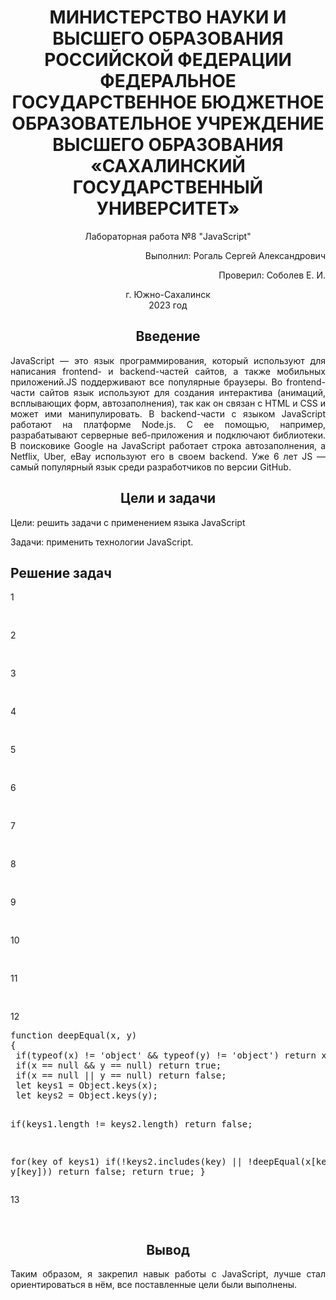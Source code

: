 <h1 align="center" paddin> МИНИСТЕРСТВО НАУКИ И ВЫСШЕГО ОБРАЗОВАНИЯ РОССИЙСКОЙ ФЕДЕРАЦИИ ФЕДЕРАЛЬНОЕ ГОСУДАРСТВЕННОЕ БЮДЖЕТНОЕ ОБРАЗОВАТЕЛЬНОЕ УЧРЕЖДЕНИЕ ВЫСШЕГО ОБРАЗОВАНИЯ «САХАЛИНСКИЙ ГОСУДАРСТВЕННЫЙ УНИВЕРСИТЕТ»</h1>

<p align="center">Лабораторная работа №8 "JavaScript" </p>

<p align="right">Выполнил: Рогаль Сергей Александрович</p>
<p align="right">Проверил: Соболев Е. И.</p>

<p align="center">г. Южно-Сахалинск <br> 2023 год</p>

<h2 align="center">Введение</h2>
<p align="justify">JavaScript — это язык программирования, который используют для написания frontend- и backend-частей сайтов, а также мобильных приложений.JS поддерживают все популярные браузеры. Во frontend-части сайтов язык используют для создания интерактива (анимаций, всплывающих форм, автозаполнения), так как он связан с HTML и CSS и может ими манипулировать. В backend-части с языком JavaScript работают на платформе Node.js. С ее помощью, например, разрабатывают серверные веб-приложения и подключают библиотеки. В поисковике Google на JavaScript работает строка автозаполнения, а Netflix, Uber, eBay используют его в своем backend. Уже 6 лет JS — самый популярный язык среди разработчиков по версии GitHub.
</p>

<h2 align="center">Цели и задачи</h2>
<palign="justify">Цели: решить задачи с применением языка JavaScript</p>
<palign="justify">Задачи: применить технологии JavaScript.</p>

<h2>Решение задач</h2>
<p>1</p>
<pre>
<script>
let arr = [12,15,16,24,30];
let del = 4;
function Func(array,number)
{
	let count=0;
	let res = [];
	for(let i=0; i<array.length; i++)
	{
		if (array[i]%number==0)
		{
			res[count]=array[i];
			count++;
		}
	}
	return res;
}
let res = Func(arr,del);
for(let i=0; i<res.length; i++)
	{
		console.log(res[i]);
	}
</script>
</pre>
<p>2</p>
<pre>
<script>
var str1 = 'fgfggg';
var str2 = 'fgggggfffFFFGG';
function Compare(str1,str2)
{
	str1=str1.toLowerCase();
	str2=str2.toLowerCase();
	str1=str1.replaceAll(' ', '');
	str2=str2.replaceAll(' ', '');
	if (str1.length<str2.length)
	{
		let temp=str1;
		str1=str2;
		str2=temp;
	}
	for (let i=0;i<str1.length;i++)
	{
		if (!str2.includes(str1[i]))
		{
			return false;
		}
	}
	return true;
}
if (Compare(str1,str2)) alert('это анаграммы')
else alert('это не анаграммы');
</script>
</pre>
<p>3</p>
<pre>
<script>
var str = "Sergey";
function FindGlas(str)
{
	let count=0;
	let glasn = 'aeiou'
	for (let i=0;i<str.length;i++)
	if (glasn.includes(str[i])) count++;
	return count;
}
alert(FindGlas(str));
</script>
</pre>
<p>4</p>
<pre>
<script>
var str='#';
for (let i=1;i<=7;i++)
{
	document.write(str+'<br>');
	str+='#';
}
</script>
</pre>
<p>5</p>
<pre>
<script>
for (let i=1;i<=100;i++)
{
	let str=i+" ";
	if (i%3==0) str+='Fizz';
	if (i%5==0) str+='Buzz';
	console.log(str);
}
</script>
</pre>
<p>6</p>
<pre>
<script>
var str="";
var size=8;
for (let i=0;i<size;i++)
{
	for (let j=0;j<size;j++)
		{
			if ((i+j)%2!=0) str+="#"
				else str+=" ";
		}
	str+="\n";
}
console.log(str);
</script>
</pre>
<p>7</p>
<pre>
<script>
function Min(a,b)
{
	res = a<b ? a : b;
	return res;
}
alert("Сравнение чисел 3 и 7...");
alert(Min(3,7)+" меньше");
</script>
</pre>
<p>8</p>
<pre>
<script>
function isEven(x)
{
	if (x<0) return false;
	if (x==0) return true;
	if (x==1) return false;
	return isEven(x-2);
}
alert("Четное ли число 50?"+"\n"+" - "+ isEven(50));
alert("Четное ли число 75?"+"\n"+" - "+ isEven(75));
console.log(isEven(-1));
</script>
</pre>
<p>9</p>
<pre>
<script>
function countBs(str)
{
	let count=0;
	for (let i=0;i<=str.length;i++)
	{
		if (str[i]=='B') count++;
	}
	return count;
}
function countChar(str,symbol)
{
	let count=0;
	for (let i=0;i<=str.length;i++)
	{
		if (str[i]==symbol) count++;
	}
	return count;
}
var str="BOBS"
console.log("Количество символов В в строке <<BOBS>> равно " + countBs(str));
str="Web-technologies";
var symbol='e'
console.log(`Количество символов В в строке <<${str}>> равно ` + countChar(str,symbol));
</script>
</pre>
<p>10</p>
<pre>
<script>

function range(begin,end,step=1)
{
	let res = [];
	let count=0;
	if (step<0)
	{
		begin*=-1;
		end*=-1;
		step*=-1;
	}
	for(let i=begin; i<=end; i+=step)
	{
		res[count]=Math.abs(i);
		count++;
	}
	return res;
	
}
function sum(array)
{
	let res=0;
	for(let i=0; i<array.length; i++)
	{
		res+=array[i];
	}
	return res;
}
arr1 = range(5,1,-1);
for(let i=0; i<arr1.length; i++)
	{
		console.log(arr1[i]);
	}
console.log("Сумма чисел массива: " + sum(arr1));
</script>
</pre>
<p>11</p>
<pre>
<script>

function reverseArray(array)
{
	let res = [];
	for(let i=0; i<array.length; i++)
		res[i]=array[array.length-1-i];
	return res;
}
function reverseArrayInPlace(array)
{

	for(let i=0; i<array.length; i++)
		array[i]=array[array.length-1-i];
	return;
}

function printArray(array)
{
	let res="";
	for(let i=0; i<array.length; i++)
	{
		res+=array[i]+" ";
	}
	console.log(res);
}

var arr = [12,15,16,24,30];
console.log("Исходный массив: ");
printArray(arr);

var newArr = reverseArray(arr);
console.log("Новый массив после reverseArray: ");
printArray(newArr);

reverseArrayInPlace(arr);
console.log("Исходный массив после reverseArrayInPlace: ");
printArray(arr);
</script>
</script>
</pre>
<p>12</p>
<pre>
function deepEqual(x, y)
{
 if(typeof(x) != 'object' && typeof(y) != 'object') return x === y;
 if(x == null && y == null) return true;
 if(x == null || y == null) return false;
 let keys1 = Object.keys(x);
 let keys2 = Object.keys(y);

 if(keys1.length != keys2.length) return false;

 for(key of keys1)
 if(!keys2.includes(key) || !deepEqual(x[key], y[key])) return false;
 return true;
}
</pre>
<p>13</p>
<pre>
<script>
var arr2 = [
  1,
  [2, 3,8],
  [4, 5, 6],
];
var newArr=[];
const sumWithInitial = arr2.reduce((Arr, current) => Arr.concat(current), newArr);

var res = sumWithInitial;
for(let i=0;i<res.length;i++) console.log(res[i]);
</script>
</pre>
<h2 align="center">Вывод</h2>
<p align="justify">Таким образом, я закрепил навык работы с JavaScript, лучше стал ориентироваться в нём, все поставленные цели были выполнены. </p>

